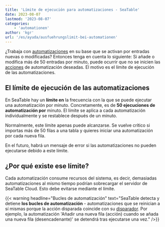 ```yaml
---
title: 'Límite de ejecución para automatizaciones - SeaTable'
date: 2023-08-07
lastmod: '2023-08-07'
categories:
    - 'automationen'
author: 'kgr'
url: '/es/ayuda/ausfuehrungslimit-bei-automationen'
---
```


¿Trabaja con [automatizaciones](https://seatable.io/es/docs/automationen/funktionsweise-von-automationen/) en su base que se activan por entradas nuevas o modificadas? Entonces tenga en cuenta lo siguiente: Si añade o modifica más de 50 entradas por minuto, puede ocurrir que no se inicien las [acciones](https://seatable.io/es/docs/automationen/automations-aktionen/) de automatización deseadas. El motivo es el límite de ejecución de las automatizaciones.

## El límite de ejecución de las automatizaciones

En SeaTable hay un **límite en** la frecuencia con la que se puede ejecutar una automatización por minuto. Concretamente, es de **50 ejecuciones de automatización por** minuto. El límite se aplica a cada automatización individualmente y se restablece después de un minuto.

Normalmente, este límite apenas puede alcanzarse. Se vuelve crítico si importas más de 50 filas a una tabla y quieres iniciar una automatización por cada nueva fila.

En el futuro, habrá un mensaje de error si las automatizaciones no pueden ejecutarse debido a este límite.

## ¿Por qué existe ese límite?

Cada automatización consume recursos del sistema, es decir, demasiadas automatizaciones al mismo tiempo podrían sobrecargar el servidor de SeaTable Cloud. Esto debe evitarse mediante el límite.

{{< warning  headline="Bucles de automatización"  text="SeaTable detecta y detiene **los bucles de automatización** - automatizaciones que se reinician a sí mismas porque la acción disparada coincide con su [disparador](https://seatable.io/es/docs/automationen/automations-trigger/). Por ejemplo, la automatización 'Añadir una nueva fila (acción) cuando se añada una nueva fila (desencadenante)' se detendrá tras ejecutarse una vez." />}}
